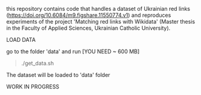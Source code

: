 this repository contains code that handles a dataset of Ukrainian red links (https://doi.org/10.6084/m9.figshare.11550774.v1) and reproduces experiments of the project 'Matching red links with Wikidata' (Master thesis in the Faculty of Applied Sciences, Ukrainian Catholic University).

LOAD DATA

go to the folder 'data' and run [YOU NEED ~ 600 MB]
> ./get_data.sh

The dataset will be loaded to 'data' folder


WORK IN PROGRESS
